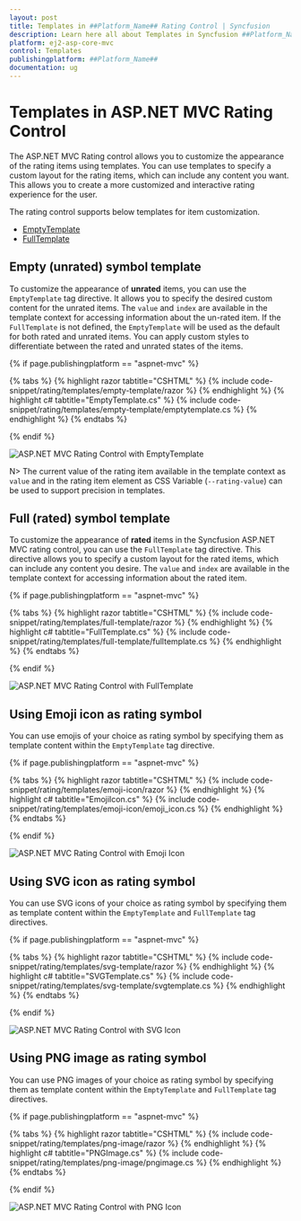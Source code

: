 ```yaml
---
layout: post
title: Templates in ##Platform_Name## Rating Control | Syncfusion
description: Learn here all about Templates in Syncfusion ##Platform_Name## Rating control of Syncfusion Essential JS 2 and more.
platform: ej2-asp-core-mvc
control: Templates
publishingplatform: ##Platform_Name##
documentation: ug
---
```


# Templates in ASP.NET MVC Rating Control

The ASP.NET MVC Rating control allows you to customize the appearance of the rating items using templates. You can use templates to specify a custom layout for the rating items, which can include any content you want. This allows you to create a more customized and interactive rating experience for the user.

The rating control supports below templates for item customization.

* [EmptyTemplate](https://help.syncfusion.com/cr/aspnetmvc-js2/Syncfusion.EJ2.Inputs.Rating.html#Syncfusion_EJ2_Inputs_Rating_EmptyTemplate)
* [FullTemplate](https://help.syncfusion.com/cr/aspnetmvc-js2/Syncfusion.EJ2.Inputs.Rating.html#Syncfusion_EJ2_Inputs_Rating_FullTemplate)

## Empty (unrated) symbol template

To customize the appearance of **unrated** items, you can use the `EmptyTemplate` tag directive. It allows you to specify the desired custom content for the unrated items.
The `value` and `index` are available in the template context for accessing information about the un-rated item.
If the `FullTemplate` is not defined, the `EmptyTemplate` will be used as the default for both rated and unrated items. You can apply custom styles to differentiate between the rated and unrated states of the items.

{% if page.publishingplatform == "aspnet-mvc" %}

{% tabs %}
{% highlight razor tabtitle="CSHTML" %}
{% include code-snippet/rating/templates/empty-template/razor %}
{% endhighlight %}
{% highlight c# tabtitle="EmptyTemplate.cs" %}
{% include code-snippet/rating/templates/empty-template/emptytemplate.cs %}
{% endhighlight %}
{% endtabs %}

{% endif %}

![ASP.NET MVC Rating Control with EmptyTemplate](./images/rating-empty-template.png)

N> The current value of the rating item available in the template context as `value` and in the rating item element as CSS Variable (`--rating-value`) can be used to support precision in templates.

## Full (rated) symbol template

To customize the appearance of **rated** items in the Syncfusion ASP.NET MVC rating control, you can use the `FullTemplate` tag directive. This directive allows you to specify a custom layout for the rated items, which can include any content you desire.
The `value` and `index` are available in the template context for accessing information about the rated item.

{% if page.publishingplatform == "aspnet-mvc" %}

{% tabs %}
{% highlight razor tabtitle="CSHTML" %}
{% include code-snippet/rating/templates/full-template/razor %}
{% endhighlight %}
{% highlight c# tabtitle="FullTemplate.cs" %}
{% include code-snippet/rating/templates/full-template/fulltemplate.cs %}
{% endhighlight %}
{% endtabs %}

{% endif %}

![ASP.NET MVC Rating Control with FullTemplate](./images/rating-full-template.png)

## Using Emoji icon as rating symbol

You can use emojis of your choice as rating symbol by specifying them as template content within the `EmptyTemplate` tag directive.

{% if page.publishingplatform == "aspnet-mvc" %}

{% tabs %}
{% highlight razor tabtitle="CSHTML" %}
{% include code-snippet/rating/templates/emoji-icon/razor %}
{% endhighlight %}
{% highlight c# tabtitle="EmojiIcon.cs" %}
{% include code-snippet/rating/templates/emoji-icon/emoji_icon.cs %}
{% endhighlight %}
{% endtabs %}

{% endif %}

![ASP.NET MVC Rating Control with Emoji Icon](./images/rating-emoji-icon.png)

## Using SVG icon as rating symbol

You can use SVG icons of your choice as rating symbol by specifying them as template content within the `EmptyTemplate` and `FullTemplate` tag directives.

{% if page.publishingplatform == "aspnet-mvc" %}

{% tabs %}
{% highlight razor tabtitle="CSHTML" %}
{% include code-snippet/rating/templates/svg-template/razor %}
{% endhighlight %}
{% highlight c# tabtitle="SVGTemplate.cs" %}
{% include code-snippet/rating/templates/svg-template/svgtemplate.cs %}
{% endhighlight %}
{% endtabs %}

{% endif %}

![ASP.NET MVC Rating Control with SVG Icon](./images/rating-svg-icon.png)

## Using PNG image as rating symbol

You can use PNG images of your choice as rating symbol by specifying them as template content within the `EmptyTemplate` and `FullTemplate` tag directives.

{% if page.publishingplatform == "aspnet-mvc" %}

{% tabs %}
{% highlight razor tabtitle="CSHTML" %}
{% include code-snippet/rating/templates/png-image/razor %}
{% endhighlight %}
{% highlight c# tabtitle="PNGImage.cs" %}
{% include code-snippet/rating/templates/png-image/pngimage.cs %}
{% endhighlight %}
{% endtabs %}

{% endif %}

![ASP.NET MVC Rating Control with PNG Icon](./images/rating-png.png)
